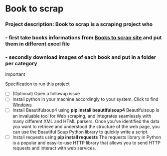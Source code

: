 #  Book to scrap
### Project description: Book to scrap is a scraping project who
### - first take books informations from [Books to scrap site ](https://books.toscrape.com/index.html) and put them in different excel file
### - secondly download images of each book and put in a folder per category  

> [!Important]
> Specification to run this project
> - [ ] \(Optional) Open a followup issue
> - [ ] Install python in your machine accordingly to your system. Click to find [Windows](https://www.python.org/downloads/windows/) 
> - [ ] Install Beautifulsoup4 using **pip install beautifulsoup4**
>       Beautifulsoup is an invaluable tool for Web scraping, and integrates seamlessly with many
>       different XML and HTML parsers. Once you've identified the data you want to retrieve and 
>       understood the structure of the web page, you can use the Beautiful Soup Python library
>       to quickly write a script.
> - [ ] Install requests using **pip install requests**
>       The requests library in Python is a popular and easy-to-use HTTP library that allows
>       you to send HTTP requests and interact with web services.


